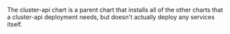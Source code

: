 The cluster-api chart is a parent chart that installs all of the other charts that a cluster-api deployment needs, but doesn't actually deploy any services itself.
